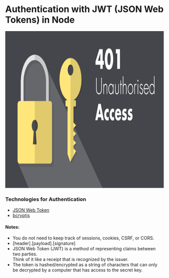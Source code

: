 # Authentication with JWT (JSON Web Tokens) in Node

<img src="https://github.com/jayceazua/authJWT/blob/master/authJWT.png" width="700" height="500"/>

### Technologies for Authentication
- [JSON Web Token](https://github.com/auth0/node-jsonwebtoken)
- [bcryptjs](https://www.npmjs.com/package/bcryptjs)


#### Notes:
- You do not need to keep track of sessions, cookies, CSRF, or CORS.
- [header].[payload].[signature]
- JSON Web Token (JWT) is a method of representing claims between two parties. <br>
    Think of it like a receipt that is recognized by the issuer.
- The token is hashed/encrypted as a string of characters that can only be decrypted by a computer that has access to the secret key.
